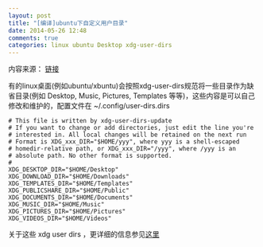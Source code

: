```yaml
---
layout: post
title: "[编译]ubuntu下自定义用户目录"
date: 2014-05-26 12:48
comments: true
categories: linux ubuntu Desktop xdg-user-dirs
---
```


内容来源： [链接](https://blog.dbrgn.ch/2010/5/21/fix-ubuntu-user-directories-desktopmusictemplates-etc/)

有的linux桌面(例如ubuntu/xbuntu)会按照xdg-user-dirs规范将一些目录作为缺省目录(例如 Desktop, Music, Pictures, Templates 等等)，这些内容是可以自己修改和维护的，配置文件在 ~/.config/user-dirs.dirs

```
# This file is written by xdg-user-dirs-update
# If you want to change or add directories, just edit the line you're
# interested in. All local changes will be retained on the next run
# Format is XDG_xxx_DIR="$HOME/yyy", where yyy is a shell-escaped
# homedir-relative path, or XDG_xxx_DIR="/yyy", where /yyy is an
# absolute path. No other format is supported.
#
XDG_DESKTOP_DIR="$HOME/Desktop"
XDG_DOWNLOAD_DIR="$HOME/Downloads"
XDG_TEMPLATES_DIR="$HOME/Templates"
XDG_PUBLICSHARE_DIR="$HOME/Public"
XDG_DOCUMENTS_DIR="$HOME/Documents"
XDG_MUSIC_DIR="$HOME/Music"
XDG_PICTURES_DIR="$HOME/Pictures"
XDG_VIDEOS_DIR="$HOME/Videos"
```
关于这些 xdg user dirs ，更详细的信息参见[这里](http://www.freedesktop.org/wiki/Software/xdg-user-dirs)

